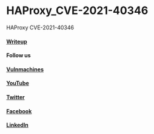 # HAProxy_CVE-2021-40346
HAProxy CVE-2021-40346


#### [Writeup](https://jfrog.com/blog/critical-vulnerability-in-haproxy-cve-2021-40346-integer-overflow-enables-http-smuggling/)

#### Follow us 
#### [Vulnmachines](https://www.twitter.com/vulnmachines)
#### [YouTube](https://www.youtube.com/c/vulnmachines)
#### [Twitter](https://www.twitter.com/vulnmachines)
#### [Facebook](https://www.facebook.com/vulnmachines)
#### [LinkedIn](https://www.linkedin.com/company/vulnmachines)


